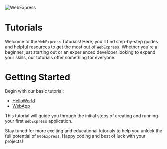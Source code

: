 ![WebExpress](https://raw.githubusercontent.com/ReneSchwarzer/WebExpress/main/assets/banner.png)

# Tutorials
Welcome to the `WebExpress` Tutorials! Here, you'll find step-by-step guides and helpful resources to get the most out 
of `WebExpress`. Whether you're a beginner just starting out or an experienced developer looking to expand your skills, 
our tutorials offer something for everyone.

# Getting Started
Begin with our basic tutorial:

- [HelloWorld](https://github.com/ReneSchwarzer/WebExpress.Tutorial.HelloWorld#readme)
- [WebApp](https://github.com/ReneSchwarzer/WebExpress.Tutorial.WebApp#readme)

This tutorial will guide you through the initial steps of creating and running your first `WebExpress` application.

Stay tuned for more exciting and educational tutorials to help you unlock the full potential of `WebExpress`. Happy coding and 
best of luck with your projects!
